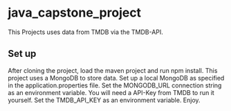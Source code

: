 # java_capstone_project
This Projects uses data from TMDB via the TMDB-API. 
## Set up
After cloning the project, load the maven project and run npm install.
This project uses a MongoDB to store data. Set up a local MongoDB as specified in the application.properties file. 
Set the MONGODB_URL connection string as an environment variable.
You will need a API-Key from TMDB to run it yourself.
Set the TMDB_API_KEY as an environment variable. 
Enjoy.
